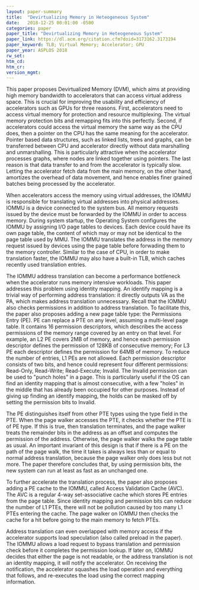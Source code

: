 ```yaml
---
layout: paper-summary
title:  "Devirtualizing Memory in Heteogeneous System"
date:   2018-12-25 00:01:00 -0500
categories: paper
paper_title: "Devirtualizing Memory in Heteogeneous System"
paper_link: https://dl.acm.org/citation.cfm?doid=3173162.3173194
paper_keyword: TLB; Virtual Memory; Accelerator; GPU
paper_year: ASPLOS 2018
rw_set: 
htm_cd: 
htm_cr: 
version_mgmt: 
---
```


This paper proposes Devirtualized Memory (DVM), which aims at providing high memory bandwidth to accelerators that
can access virtual address space. This is crucial for improving the usability and efficiency of accelerators 
such as GPUs for three reasons. First, accelerators need to access virtual memory for protection and resource 
multiplexing. The virtual memory protection bits and remapping fits into this perfectly. Second, if accelerators could 
access the virtual memory the same way as the CPU does, then a pointer on the CPU has the same meaning for the accelerator. 
Pointer based data structures, such as linked lists, trees and graphs, can be transferred between CPU and accelerator 
directly without data marshalling and unmarshalling. This is particularly attractive when the accelerator processes 
graphs, where nodes are linked together using pointers. The last reason is that data transfer to and from the accelerator
is typically slow. Letting the accelerator fetch data from the main memory, on the other hand, amortizes the overhead
of data movement, and hence enables finer grained batches being processed by the accelerator. 

When accelerators access the memory using virtual addresses, the IOMMU is responsible for translating virtual addresses
into physical addresses. IOMMU is a device connected to the system bus. All memory requests issued by the device must
be forwarded by the IOMMU in order to access memory. During system startup, the Operating System configures the IOMMU
by assigning I/O page tables to devices. Each device could have its own page table, the content of which may or may not be 
identical to the page table used by MMU. The IOMMU translates the address in the memory request issued by devices 
using the page table before forwading them to the memory controller. Similar to the case of CPU, in order to make 
translation faster, the IOMMU may also have a built-in TLB, which caches recently used translation entries. 

The IOMMU address translation can become a performance bottleneck when the accelerator runs memory intensive workloads. 
This paper addresses this problem using identity mapping. An identify mapping is a trivial way of performing address
translation: it directly outputs VA as the PA, which makes address translation unnecessary. Recall that the IOMMU also
checks permissions in addition to address translation. To facilitate this, the paper also proposes adding a new page 
table type: the Permissions Entry (PE). PE can replace a PTE on any level, assuming a multi-level page table. It contains
16 permission descriptors, which describes the access permissions of the memory range covered by an entry on that level. For
example, an L2 PE covers 2MB of memory, and hence each permission descriptor defines the permission of 128KB of consecutive 
memory; For L3 PE each descriptor defines the permission for 64MB of memory. To reduce the number of entries, L1 PEs
are not allowed. Each permission descriptor consists of two bits, and hence could represent four different permissions:
Read-Only, Read-Write; Read-Execute; Invalid. The Invalid permission can be used to "punch holes" in a page. This is particularly
useful if the OS can find an identity mapping that is almost consecutive, with a few "holes" in the middle that has already 
been occupied for other purposes. Instead of giving up finding an identify mapping, the holds can be masked off by setting 
the permission bits to Invalid. 

The PE distinguishes itself from other PTE types using the type field in the PTE. When the page walker accesses the PTE, 
it checks whether the PTE is of PE type. If this is true, then translation terminates, and the page walker treats the 
remainder bits in the address as an offset and computes the permission of the address. Otherwise, the page walker 
walks the page table as usual. An important invariant of this design is that if there is a PE on the path of 
the page walk, the time it takes is always less than or equal to normal address translation, because the page walker
only does less but not more. The paper therefore concludes that, by using permission bits, the new system can run at least 
as fast as an unchanged one.

To further accelerate the translation process, the paper also proposes adding a PE cache to the IOMMU, called Access 
Validation Cache (AVC). The AVC is a regular 4-way set-associative cache which stores PE entries from the page table.
Since identity mapping and permission bits can reduce the number of L1 PTEs, there will not be pollution caused by 
too many L1 PTEs entering the cache. The page walker on IOMMU then checks the cache for a hit before going to the main memory
to fetch PTEs.

Address translation can even overlapped with memory access if the accelerator supports load speculation (also called 
preload in the paper). The IOMMU allows a load request to bypass translation and permission check before it completes 
the permission lookup. If later on, IOMMU decides that either the page is not readable, or the address translation is 
not an identity mapping, it will notify the accelerator. On receiving the notification, the accelerator squashes the 
load operation and everything that follows, and re-executes the load using the correct mapping information.
